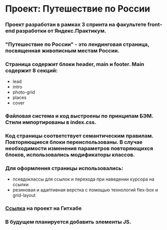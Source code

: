# Проект: Путешествие по России


### Проект разработан в рамках 3 спринта на факультете front-end разработки от Яндекс.Практикум.
### "Путешествие по России" - это лендинговая страница, посвященная живописным местам России.
### Страница содержит блоки header, main и footer. Main содержит 8 секций: 
* lead
* intro
* photo-grid
* places
* cover
### Файловая система и код выстроены по принципам БЭМ. Стили импортированы в index.css.
### Код страницы соответствует семантическим правилам. Повторяющиеся блоки переиспользованы. В случае необходимости изменения параметров повторяющихся блоков, использовались модификаторы классов.
### Для оформления страницы использовались:
* псевдоклассы для ссылок и перехода при наведении курсора на ссылки
* резиновая и адаптивная верстка с помощью технологий flex-box и grid-layout
### [Ссылка](https://github.com/laito98/russian-travel.git) на проект на Гитхабе

### В будущем планируется добавить элементы JS.
